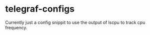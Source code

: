 # telegraf-configs

Currently just a config snippit to use the output of lscpu to track cpu frequency.
